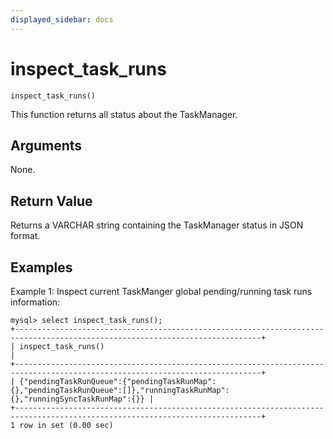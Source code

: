 ```yaml
---
displayed_sidebar: docs
---
```


# inspect_task_runs

`inspect_task_runs()`

This function returns all status about the TaskManager.

## Arguments

None.

## Return Value

Returns a VARCHAR string containing the TaskManager status in JSON format.

## Examples

Example 1: Inspect current TaskManger global pending/running task runs information:
```
mysql> select inspect_task_runs();
+-----------------------------------------------------------------------------------------------------------------------------+
| inspect_task_runs()                                                                                                         |
+-----------------------------------------------------------------------------------------------------------------------------+
| {"pendingTaskRunQueue":{"pendingTaskRunMap":{},"pendingTaskRunQueue":[]},"runningTaskRunMap":{},"runningSyncTaskRunMap":{}} |
+-----------------------------------------------------------------------------------------------------------------------------+
1 row in set (0.00 sec)

```